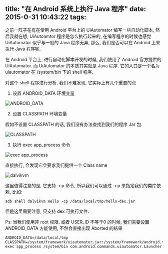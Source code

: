 title: "在 Android 系统上执行 Java 程序"
date: 2015-0-31 10:43:22
tags:
---


之前一阵子在有在使用 Android 平台上的 UiAutomator 编写一些自动化脚本, 然后我就在想, UiAutoamtor 程序是怎么执行起来的, 在编写程序的时候也感觉 UiAutomator 似乎与一般的 Java 程序无异, 那么, 我们是否可以在 Android 上来执行 Java 程序呢.

在 Android 平台上, 进行自动化脚本开发的时候, 我们使用了 Android 官方提供的 UiAutomator. 而 UiAutomator 的本质其实就是 Java 程序. 它的入口是一个名为 uiautomator 在 /system/bin 下的 shell 程序.

对这个 shell 程序进行分析, 我们不难发现, 它实际上有几个重要的点

1. 设置 ANDROID_DATA 环境变量

![ANDROID_DATA](http://7xirxu.com1.z0.glb.clouddn.com/2015/01/ANDROID_DATA.png)

2. 设置 CLASSPATH 环境变量

假如不设置 CLASSPATH 的话, 我们没有办法查找到我们的程序 Jar 包.

![CLASSPATH](http://7xirxu.com1.z0.glb.clouddn.com/2015/01/CLASSPATH.png)

3. 执行 exec app_process 命令

![exec app_process](http://7xirxu.com1.z0.glb.clouddn.com/2015/01/app_process.png)

直接执行, 会发现它会要求我们提供一个 Class name

![dalvikvm](http://7xirxu.com1.z0.glb.clouddn.com/2015/01/dalvikvm.png)

这里值得注意的是, 它支持 -cp 命令, 所以我们可以通过 -cp 来指定我们的类库依赖, 比如:

    adb shell dalvikvm Hello -cp /data/local/tmp/hello-dex.jar

但是这里需要注意, 只支持 dex 可执行文件.

Ps: 当我们使用非 root 权限, 或者 USER_ID 不等于0 的时候, 我们需要设置 ANDROID_DATA 方能使用, 不然会直接出现 Aborted 的结果

    ANDROID_DATA=/data/local/tmp CLASSPATH=/system/framework/uiautomator.jar:/system/framework/android.test.runner.jar exec app_process /system/bin com.android.commands.uiautomator.Launcher
